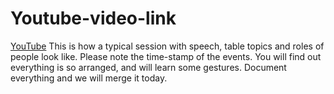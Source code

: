 # Youtube-video-link
[YouTube](https://youtu.be/UF3HWFgr3_o)  This is how a typical session with speech, table topics and roles of people look like. Please note the time-stamp of the events. You will find out everything is so arranged, and will learn some gestures. Document everything and we will merge it today.
